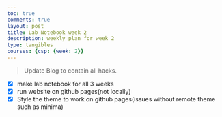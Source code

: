 ```yaml
---
toc: true
comments: true
layout: post
title: Lab Notebook week 2
description: weekly plan for week 2 
type: tangibles
courses: {csp: {week: 2}}
---
```



> Update Blog to contain all hacks.
- [X] make lab notebook for all 3 weeks
- [X] run website on github pages(not locally)
- [X] Style the theme to work on github pages(issues without remote theme such as minima)